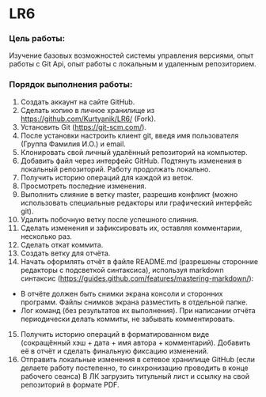 # LR6
### __Цель работы__:
Изучение базовых возможностей системы 
управления версиями, опыт работы с Git Api, опыт работы с локальным и 
удаленным репозиторием. 

### __Порядок выполнения работы__:
1. Создать аккаунт на сайте GitHub. 
2. Сделать копию в личное хранилище из 
https://github.com/Kurtyanik/LR6/ (Fork). 
3. Установить Git (https://git-scm.com/). 
4. После установки настроить клиент git, введя имя пользователя (Группа 
Фамилия И.О.) и email. 
5. Клонировать свой личный удалённый репозиторий на компьютер. 
6. Добавить файл через интерфейс GitHub. Подтянуть изменения в 
локальный репозиторий. 
Работу продолжать локально. 
7. Получить историю операций для каждой из веток. 
8. Просмотреть последние изменения. 
9. Выполнить слияние в ветку master, разрешив конфликт (можно 
использовать специальные редакторы или графический интерфейс git). 
10. Удалить побочную ветку после успешного слияния. 
11. Сделать изменения и зафиксировать их, оставляя комментарии, 
несколько раз. 
12. Сделать откат коммита. 
13. Создать ветку для отчёта. 
14. Начать оформлять отчёт в файле README.md (разрешены сторонние 
редакторы с подсветкой синтаксиса), используя markdown синтаксис 
(https://guides.github.com/features/mastering-markdown/): 
- В отчёте должен быть снимки экрана консоли и сторонних программ. 
Файлы снимков экрана разместить в отдельной папке. 
- Лог команд (без результатов их выполнения). 
При написании отчёта периодически делать коммиты, не забывать 
комментировать. 
15. Получить историю операций в форматированном виде (сокращённый 
хэш + дата + имя автора + комментарий). Добавить её в отчёт и сделать 
финальную фиксацию изменений. 
16. Отправить локальные изменения в сетевое хранилище GitHub (если 
делаете работу постепенно, то синхронизацию проводить в конце рабочего 
сеанса) 
В ЛК загрузить титульный лист и ссылку на свой репозиторий в формате PDF.

